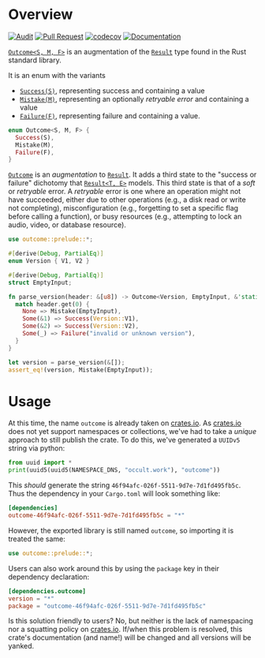# Overview

[![Audit][audit-badge-svg]][audit-badge-yml]
[![Pull Request][pull-request-badge-svg]][pull-request-badge-yml]
[![codecov][codecov-badge-svg]][codecov-badge-lnk]
[![Documentation][documentation-badge-svg]][documentation-badge-lnk]

[`Outcome<S, M, F>`][`Outcome`] is an augmentation of the [`Result`] type
found in the Rust standard library.

It is an enum with the variants
 - [`Success(S)`], representing success and containing a value
 - [`Mistake(M)`], representing an optionally *retryable error* and
    containing a value
 - [`Failure(F)`], representing failure and containing a value.

```rust
enum Outcome<S, M, F> {
  Success(S),
  Mistake(M),
  Failure(F),
}
```

[`Outcome`] is an *augmentation* to [`Result`]. It adds a third state to
the "success or failure" dichotomy that [`Result<T, E>`][`Result`] models.
This third state is that of a *soft* or *retryable* error. A *retryable*
error is one where an operation might not have succeeded, either due to
other operations (e.g., a disk read or write not completing),
misconfiguration (e.g., forgetting to set a specific flag before calling a
function), or busy resources (e.g., attempting to lock an audio, video, or
database resource).

```rust
use outcome::prelude::*;

#[derive(Debug, PartialEq)]
enum Version { V1, V2 }

#[derive(Debug, PartialEq)]
struct EmptyInput;

fn parse_version(header: &[u8]) -> Outcome<Version, EmptyInput, &'static str> {
  match header.get(0) {
    None => Mistake(EmptyInput),
    Some(&1) => Success(Version::V1),
    Some(&2) => Success(Version::V2),
    Some(_) => Failure("invalid or unknown version"),
  }
}

let version = parse_version(&[]);
assert_eq!(version, Mistake(EmptyInput));
```

# Usage

At this time, the name `outcome` is already taken on [crates.io]. As
[crates.io] does not yet support namespaces or collections, we've had to
take a *unique* approach to still publish the crate. To do this, we've
generated a `UUIDv5` string via python:

```python
from uuid import *
print(uuid5(uuid5(NAMESPACE_DNS, "occult.work"), "outcome"))
```

This *should* generate the string `46f94afc-026f-5511-9d7e-7d1fd495fb5c`.
Thus the dependency in your `Cargo.toml` will look something like:

```toml
[dependencies]
outcome-46f94afc-026f-5511-9d7e-7d1fd495fb5c = "*"
```

However, the exported library is still named `outcome`, so importing it is
treated the same:

```rust
use outcome::prelude::*;
```

Users can also work around this by using the `package` key in their
dependency declaration:

```toml
[dependencies.outcome]
version = "*"
package = "outcome-46f94afc-026f-5511-9d7e-7d1fd495fb5c"
```

Is this solution friendly to users? No, but neither is the lack of
namespacing nor a squatting policy on [crates.io]. If/when this problem is
resolved, this crate's documentation (and name!) will be changed and all
versions will be yanked.

[`Result`]: core::result::Result

[`Outcome`]: crate::prelude::Outcome

[`Success(S)`]: crate::prelude::Success
[`Mistake(M)`]: crate::prelude::Mistake
[`Failure(F)`]: crate::prelude::Failure

[crates.io]: https://crates.io
[`eyre`]: https://crates.io/crates/eyre

[documentation-badge-svg]: https://img.shields.io/docsrs/outcome-46f94afc-026f-5511-9d7e-7d1fd495fb5c.svg?label=Documentation
[documentation-badge-lnk]: https://docs.rs/outcome-46f94afc-026f-5511-9d7e-7d1fd495fb5c/latest/outcome/

[pull-request-badge-svg]: https://github.com/bruxisma/outcome/actions/workflows/pull-request.yml/badge.svg
[pull-request-badge-yml]: https://github.com/bruxisma/outcome/actions/workflows/pull-request.yml
[codecov-badge-svg]: https://codecov.io/gh/bruxisma/outcome/branch/main/graph/badge.svg
[codecov-badge-lnk]: https://codecov.io/gh/bruxisma/outcome
[audit-badge-svg]: https://github.com/bruxisma/outcome/actions/workflows/audit.yml/badge.svg
[audit-badge-yml]: https://github.com/bruxisma/outcome/actions/workflows/audit.yml
